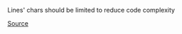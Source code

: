 
Lines' chars should be limited to reduce code complexity

[Source](http://www.jshint.com/docs/options/#maxlen)
      
